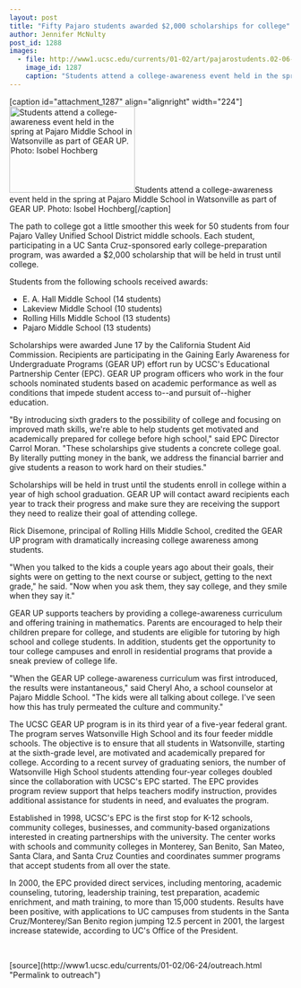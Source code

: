 ```yaml
---
layout: post
title: "Fifty Pajaro students awarded $2,000 scholarships for college"
author: Jennifer McNulty
post_id: 1288
images:
  - file: http://www1.ucsc.edu/currents/01-02/art/pajarostudents.02-06-24.224.jpg
    image_id: 1287
    caption: "Students attend a college-awareness event held in the spring at Pajaro Middle School in Watsonville as part of GEAR UP. Photo: Isobel Hochberg"
---
```


[caption id="attachment_1287" align="alignright" width="224"]<a href="http://localhost/mysite/wp-content/uploads/2002/06/pajarostudents.02-06-24.224.jpg"><img class="size-full wp-image-1287" src="http://localhost/mysite/wp-content/uploads/2002/06/pajarostudents.02-06-24.224.jpg" alt="Students attend a college-awareness event held in the spring at Pajaro Middle School in Watsonville as part of GEAR UP. Photo: Isobel Hochberg" width="224" height="154" /></a>Students attend a college-awareness event held in the spring at Pajaro Middle School in Watsonville as part of GEAR UP. Photo: Isobel Hochberg[/caption]
<p>
  The path to college got a little smoother this week for 50 students from four Pajaro Valley Unified School District middle schools. Each student, participating in a UC Santa Cruz-sponsored early college-preparation program, was awarded a $2,000 scholarship that will be held in trust until college.
</p>Students from the following schools received awards:
<ul>
  <li>E. A. Hall Middle School (14 students)
  </li>
  <li>Lakeview Middle School (10 students)
  </li>
  <li>Rolling Hills Middle School (13 students)
  </li>
  <li>Pajaro Middle School (13 students)
  </li>
</ul>
<p>
  Scholarships were awarded June 17 by the California Student Aid Commission. Recipients are participating in the Gaining Early Awareness for Undergraduate Programs (GEAR UP) effort run by UCSC's Educational Partnership Center (EPC). GEAR UP program officers who work in the four schools nominated students based on academic performance as well as conditions that impede student access to--and pursuit of--higher education.
</p>
<p>
  "By introducing sixth graders to the possibility of college and focusing on improved math skills, we're able to help students get motivated and academically prepared for college before high school," said EPC Director Carrol Moran. "These scholarships give students a concrete college goal. By literally putting money in the bank, we address the financial barrier and give students a reason to work hard on their studies."
</p>
<p>
  Scholarships will be held in trust until the students enroll in college within a year of high school graduation. GEAR UP will contact award recipients each year to track their progress and make sure they are receiving the support they need to realize their goal of attending college.
</p>
<p>
  Rick Disemone, principal of Rolling Hills Middle School, credited the GEAR UP program with dramatically increasing college awareness among students.
</p>
<p>
  "When you talked to the kids a couple years ago about their goals, their sights were on getting to the next course or subject, getting to the next grade," he said. "Now when you ask them, they say college, and they smile when they say it."
</p>
<p>
  GEAR UP supports teachers by providing a college-awareness curriculum and offering training in mathematics. Parents are encouraged to help their children prepare for college, and students are eligible for tutoring by high school and college students. In addition, students get the opportunity to tour college campuses and enroll in residential programs that provide a sneak preview of college life.
</p>
<p>
  "When the GEAR UP college-awareness curriculum was first introduced, the results were instantaneous," said Cheryl Aho, a school counselor at Pajaro Middle School. "The kids were all talking about college. I've seen how this has truly permeated the culture and community."
</p>
<p>
  The UCSC GEAR UP program is in its third year of a five-year federal grant. The program serves Watsonville High School and its four feeder middle schools. The objective is to ensure that all students in Watsonville, starting at the sixth-grade level, are motivated and academically prepared for college. According to a recent survey of graduating seniors, the number of Watsonville High School students attending four-year colleges doubled since the collaboration with UCSC's EPC started. The EPC provides program review support that helps teachers modify instruction, provides additional assistance for students in need, and evaluates the program.
</p>
<p>
  Established in 1998, UCSC's EPC is the first stop for K-12 schools, community colleges, businesses, and community-based organizations interested in creating partnerships with the university. The center works with schools and community colleges in Monterey, San Benito, San Mateo, Santa Clara, and Santa Cruz Counties and coordinates summer programs that accept students from all over the state.
</p>
<p>
  In 2000, the EPC provided direct services, including mentoring, academic counseling, tutoring, leadership training, test preparation, academic enrichment, and math training, to more than 15,000 students. Results have been positive, with applications to UC campuses from students in the Santa Cruz/Monterey/San Benito region jumping 12.5 percent in 2001, the largest increase statewide, according to UC's Office of the President.
</p>
<p>
  <br>

</p>
<p>

</p>
[source](http://www1.ucsc.edu/currents/01-02/06-24/outreach.html "Permalink to outreach")

